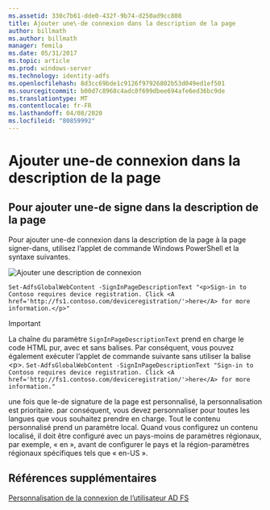 ```yaml
---
ms.assetid: 330c7b61-dde0-432f-9b74-d250ad9cc808
title: Ajouter une\-de connexion dans la description de la page
author: billmath
ms.author: billmath
manager: femila
ms.date: 05/31/2017
ms.topic: article
ms.prod: windows-server
ms.technology: identity-adfs
ms.openlocfilehash: 8d3cc69bde1c9126f97926802b53d049ed1ef501
ms.sourcegitcommit: b00d7c8968c4adc8f699dbee694afe6ed36bc9de
ms.translationtype: MT
ms.contentlocale: fr-FR
ms.lasthandoff: 04/08/2020
ms.locfileid: "80859992"
---
```

# <a name="add-sign-in-page-description"></a>Ajouter une\-de connexion dans la description de la page


## <a name="to-add-sign-in-page-description"></a>Pour ajouter une\-de signe dans la description de la page  
Pour ajouter une\-de connexion dans la description de la page à la page signer\-dans, utilisez l’applet de commande Windows PowerShell et la syntaxe suivantes.  

![Ajouter une description de connexion](media/AD-FS-user-sign-in-customization/ADFS_Blue_Custom2.png)

    Set-AdfsGlobalWebContent -SignInPageDescriptionText "<p>Sign-in to Contoso requires device registration. Click <A href='http://fs1.contoso.com/deviceregistration/'>here</A> for more information.</p>" 
 
  
> [!IMPORTANT]  
> La chaîne du paramètre `SignInPageDescriptionText` prend en charge le code HTML pur, avec et sans balises. Par conséquent, vous pouvez également exécuter l’applet de commande suivante sans utiliser la balise &lt;p&gt;.  `Set-AdfsGlobalWebContent -SignInPageDescriptionText "Sign-in to Contoso requires device registration. Click <A href='http://fs1.contoso.com/deviceregistration/'>here</A> for more information." ` 

une fois que le\-de signature de la page est personnalisé, la personnalisation est prioritaire. par conséquent, vous devez personnaliser pour toutes les langues que vous souhaitez prendre en charge. Tout le contenu personnalisé prend un paramètre local. Quand vous configurez un contenu localisé, il doit être configuré avec un pays\-moins de paramètres régionaux, par exemple, « en », avant de configurer le pays et la région\-paramètres régionaux spécifiques tels que « en\-US ».  

## <a name="additional-references"></a>Références supplémentaires 
[Personnalisation de la connexion de l’utilisateur AD FS](AD-FS-user-sign-in-customization.md)  
